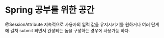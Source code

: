 # Spring 공부를 위한 공간

@SessionAttribute
지속적으로 사용자의 입력 값을 유지시키기를 원하거나 여러 단계에 걸쳐 submit 되면서 완성되는 폼을 구성하는 경우에 사용가능 하다.

